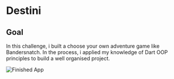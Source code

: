
# Destini

## Goal

In this challenge, i built a choose your own adventure game like Bandersnatch. In the process, i applied my knowledge of Dart OOP principles to build a well organised project.

![Finished App](https://github.com/londonappbrewery/Images/blob/master/Destini.gif)

